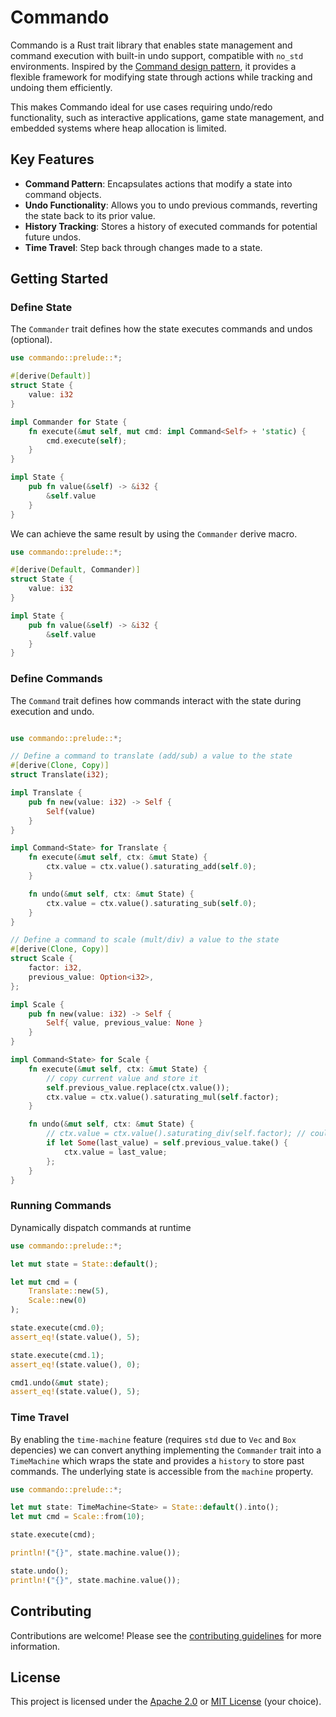 # Commando

Commando is a Rust trait library that enables state management and command execution with built-in undo support, compatible with `no_std` environments. Inspired by the [Command design pattern](https://refactoring.guru/design-patterns/command/rust/example), it provides a flexible framework for modifying state through actions while tracking and undoing them efficiently.

This makes Commando ideal for use cases requiring undo/redo functionality, such as interactive applications, game state management, and embedded systems where heap allocation is limited.

## Key Features

- **Command Pattern**: Encapsulates actions that modify a state into command objects.
- **Undo Functionality**: Allows you to undo previous commands, reverting the state back to its prior value.
- **History Tracking**: Stores a history of executed commands for potential future undos.
- **Time Travel**: Step back through changes made to a state.

## Getting Started

### Define State

The `Commander` trait defines how the state executes commands and undos (optional).

```rust
use commando::prelude::*;

#[derive(Default)]
struct State {
    value: i32
}

impl Commander for State {
    fn execute(&mut self, mut cmd: impl Command<Self> + 'static) {
        cmd.execute(self);
    }
}

impl State {
    pub fn value(&self) -> &i32 {
        &self.value
    }
}
```

We can achieve the same result by using the `Commander` derive macro.

```rust
use commando::prelude::*;

#[derive(Default, Commander)]
struct State {
    value: i32
}

impl State {
    pub fn value(&self) -> &i32 {
        &self.value
    }
}
```

### Define Commands

The `Command` trait defines how commands interact with the state during execution and undo.

```rust

use commando::prelude::*;

// Define a command to translate (add/sub) a value to the state
#[derive(Clone, Copy)]
struct Translate(i32);

impl Translate {
    pub fn new(value: i32) -> Self {
        Self(value)
    }
}

impl Command<State> for Translate {
    fn execute(&mut self, ctx: &mut State) {
        ctx.value = ctx.value().saturating_add(self.0);
    }

    fn undo(&mut self, ctx: &mut State) {
        ctx.value = ctx.value().saturating_sub(self.0);
    }
}

// Define a command to scale (mult/div) a value to the state
#[derive(Clone, Copy)]
struct Scale {
    factor: i32,
    previous_value: Option<i32>,
};

impl Scale {
    pub fn new(value: i32) -> Self {
        Self{ value, previous_value: None }
    }
}

impl Command<State> for Scale {
    fn execute(&mut self, ctx: &mut State) {
        // copy current value and store it
        self.previous_value.replace(ctx.value());
        ctx.value = ctx.value().saturating_mul(self.factor);
    }

    fn undo(&mut self, ctx: &mut State) {
        // ctx.value = ctx.value().saturating_div(self.factor); // could panic
        if let Some(last_value) = self.previous_value.take() {
            ctx.value = last_value;
        };
    }
}
```

### Running Commands

Dynamically dispatch commands at runtime

```rust
use commando::prelude::*;

let mut state = State::default();

let mut cmd = (
    Translate::new(5),
    Scale::new(0)
);

state.execute(cmd.0);
assert_eq!(state.value(), 5);

state.execute(cmd.1);
assert_eq!(state.value(), 0);

cmd1.undo(&mut state);
assert_eq!(state.value(), 5);
```

### Time Travel

By enabling the `time-machine` feature (requires `std` due to `Vec` and `Box` depencies) we can convert anything implementing the `Commander` trait into a `TimeMachine` which wraps the state and provides a `history` to store past commands. The underlying state is accessible from the `machine` property.

```rust
use commando::prelude::*;

let mut state: TimeMachine<State> = State::default().into();
let mut cmd = Scale::from(10);

state.execute(cmd);

println!("{}", state.machine.value());

state.undo();
println!("{}", state.machine.value());
```

## Contributing

Contributions are welcome! Please see the [contributing guidelines](CONTRIBUTING.md) for more information.

## License

This project is licensed under the [Apache 2.0](LICENSE-APACHE) or [MIT License](LICENSE-MIT) (your choice).
